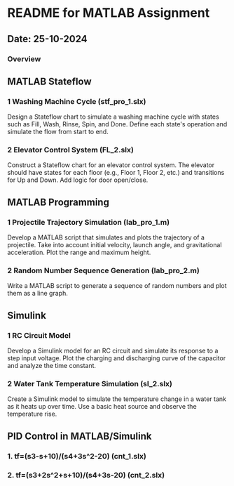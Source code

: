 # README for MATLAB Assignment

## Date: 25-10-2024

### Overview
## MATLAB Stateflow

### 1 Washing Machine Cycle (stf_pro_1.slx)
Design a Stateflow chart to simulate a washing machine cycle with states such as Fill, Wash, Rinse, Spin, and Done. Define each state's operation and simulate the flow from start to end. 
### 2 Elevator Control System (FL_2.slx)
Construct a Stateflow chart for an elevator control system. The elevator should have states for each floor (e.g., Floor 1, Floor 2, etc.) and transitions for Up and Down. Add logic for door open/close. 

## MATLAB Programming

### 1 Projectile Trajectory Simulation  (lab_pro_1.m)
Develop a MATLAB script that simulates and plots the trajectory of a projectile. Take into account initial velocity, launch angle, and gravitational acceleration. Plot the range and maximum height. 
### 2 Random Number Sequence Generation  (lab_pro_2.m)
Write a MATLAB script to generate a sequence of random numbers and plot them as a line graph. 

## Simulink

### 1 RC Circuit Model
Develop a Simulink model for an RC circuit and simulate its response to a step input voltage. Plot the charging and discharging curve of the capacitor and analyze the time constant. 
### 2 Water Tank Temperature Simulation (sl_2.slx)
Create a Simulink model to simulate the temperature change in a water tank as it heats up over time. Use a basic heat source and observe the temperature rise.

## PID Control in MATLAB/Simulink

### 1.  tf=(s3-s+10)/(s4+3s^2-20) (cnt_1.slx)
### 2.  tf=(s3+2s^2+s+10)/(s4+3s-20)  (cnt_2.slx)
